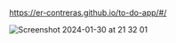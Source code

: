 https://er-contreras.github.io/to-do-app/#/

![Screenshot 2024-01-30 at 21 32 01](https://github.com/er-contreras/to-do-app/assets/67211919/71e32ea6-565d-4e78-b79d-4d246a86d540)
